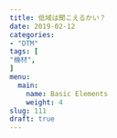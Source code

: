 ```yaml
---
title: 低域は聞こえるかい？
date: 2019-02-12
categories:
- "DTM"
tags: [
"機材",
]
menu:
  main:
    name: Basic Elements
    weight: 4
slug: 111
draft: true
---
```

